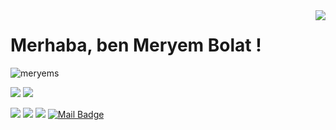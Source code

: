 <img align='right' src="https://github-readme-stats.vercel.app/api?username=meryems&show_icons=true">

# Merhaba, ben Meryem Bolat ! 
<p align="left"> <img src="https://komarev.com/ghpvc/?username=meryem-s" alt="meryems" /> </p>

[![](https://img.shields.io/twitter/follow/mertcobanov?style=social)](https://www.twitter.com/mertcobanov)
[![](https://img.shields.io/github/followers/cobanov?style=social)](https://www.github.com/meryems)


[![](https://img.shields.io/badge/linkedin-%230077B5.svg?&style=for-the-badge&logo=linkedin&logoColor=white)](https://www.linkedin.com/in/meryem-sema-bolat/)
[![](https://img.shields.io/badge/medium-%2312100E.svg?&style=for-the-badge&logo=medium&logoColor=white)](https://web.itu.edu.tr/bolat16/Meryem/MeryemLoginPage.php)
[![](https://img.shields.io/badge/instagram-%23E4405F.svg?&style=for-the-badge&logo=instagram&logoColor=white)](https://www.instagram.com/meryemsemabolat/)
[![Mail Badge](https://img.shields.io/badge/msemaa1@hotmail.com-c14438?style=for-the-badge&logo=Gmail&logoColor=white&link=mailto:msemaa1@hotmail.com)](mailto:msemaa1@hotmail.com)


